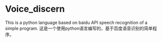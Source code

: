 # Voice_discern

This is a python language based on baidu API speech recognition of a simple program.
这是一个使用python语言编写的，基于百度语音识别的简单程序。
